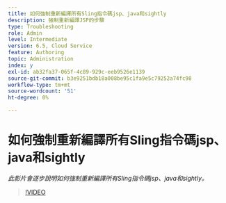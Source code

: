 ```yaml
---
title: 如何強制重新編譯所有Sling指令碼jsp、java和sightly
description: 強制重新編譯JSP的步驟
type: Troubleshooting
role: Admin
level: Intermediate
version: 6.5, Cloud Service
feature: Authoring
topic: Administration
index: y
exl-id: ab32fa37-065f-4c89-929c-eeb9526e1139
source-git-commit: b3e9251bdb18a008be95c1fa9e5c79252a74fc98
workflow-type: tm+mt
source-wordcount: '51'
ht-degree: 0%

---
```


# 如何強制重新編譯所有Sling指令碼jsp、java和sightly

*此影片會逐步說明如何強制重新編譯所有Sling指令碼jsp、java和sightly。*

>[!VIDEO](https://video.tv.adobe.com/v/335464?quality=12&learn=on)
